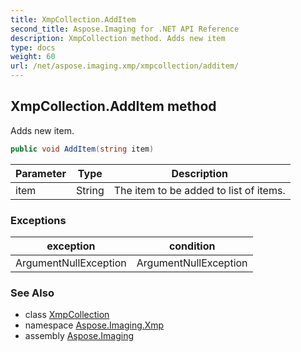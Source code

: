 ```yaml
---
title: XmpCollection.AddItem
second_title: Aspose.Imaging for .NET API Reference
description: XmpCollection method. Adds new item
type: docs
weight: 60
url: /net/aspose.imaging.xmp/xmpcollection/additem/
---
```

## XmpCollection.AddItem method

Adds new item.

```csharp
public void AddItem(string item)
```

| Parameter | Type | Description |
| --- | --- | --- |
| item | String | The item to be added to list of items. |

### Exceptions

| exception | condition |
| --- | --- |
| ArgumentNullException | ArgumentNullException |

### See Also

* class [XmpCollection](../)
* namespace [Aspose.Imaging.Xmp](../../xmpcollection/)
* assembly [Aspose.Imaging](../../../)


